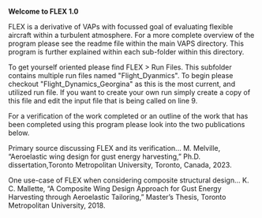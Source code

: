 **Welcome to FLEX 1.0**

FLEX is a derivative of VAPs with focussed goal of evaluating flexible aircraft within a turbulent atmosphere. For a more complete overview of the program please see the readme file within the main VAPS directory. This program is further explained within each sub-folder within this directory. 

To get yourself oriented please find FLEX > Run Files. This subfolder contains multiple run files named "Flight_Dyanmics". To begin please checkout "Flight_Dynamics_Georgina" as this is the most current, and utilized run file. If you want to create your own run simply create a copy of this file and edit the input file that is being called on line 9.

For a verification of the work completed or an outline of the work that has been completed using this program please look into the two publications below.

Primary source discussing FLEX and its verification...
M. Melville, “Aeroelastic wing design for gust energy harvesting,” Ph.D. dissertation,Toronto Metropolitan University, Toronto, Canada, 2023.

One use-case of FLEX when considering composite structural design...
K. C. Mallette, “A Composite Wing Design Approach for Gust Energy Harvesting through Aeroelastic Tailoring,” Master’s Thesis, Toronto Metropolitan University, 2018.
